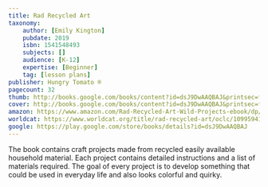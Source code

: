 ```yaml
---
title: Rad Recycled Art
taxonomy:
	author: [Emily Kington]
	pubdate: 2019
	isbn: 1541548493
	subjects: []
	audience: [K-12]
	expertise: [Beginner]
	tag: [lesson plans]
publisher: Hungry Tomato ®
pagecount: 32
thumb: http://books.google.com/books/content?id=dsJ9DwAAQBAJ&printsec=frontcover&img=1&zoom=2&edge=curl&imgtk=AFLRE71e489AuE8FKk3juRwCP5w3POyigIWxwfP6ICvXn20dWUZKN-_TF1EVP2YXzENbvzN6fVMXtytgenk8BRWV4Q8NOVUN4-Skq46xQWkhrc-HfZNIzTJlz8OckyrYAFHK89MSs9wG&source=gbs_api
cover: http://books.google.com/books/content?id=dsJ9DwAAQBAJ&printsec=frontcover&img=1&zoom=6&edge=curl&imgtk=AFLRE710ODIgmoZWoCqE56Sq0SrJTtGdfh8QkE6JrqmIE0ur7AZIJC-cszCj8wVZTJHJVTHD6FNY5FC_GgQTSeaYldrJqNh36xLn54_wsWq38qhcdD29b_X3XgBVMhHyX_FWt6U7Phu4&source=gbs_api
amazon: https://www.amazon.com/Rad-Recycled-Art-Wild-Projects-ebook/dp/B07JK6HQMQ/ref=sr_1_1?keywords=Rad+recycled+art&qid=1570114220&s=gateway&sr=8-1
worldcat: https://www.worldcat.org/title/rad-recycled-art/oclc/1099594168&referer=brief_results
google: https://play.google.com/store/books/details?id=dsJ9DwAAQBAJ
---
```

The book contains craft projects made from recycled easily available household material. Each project contains detailed instructions and a list of materials required. The goal of every project is to develop something that could be used in everyday life and also looks colorful and quirky.